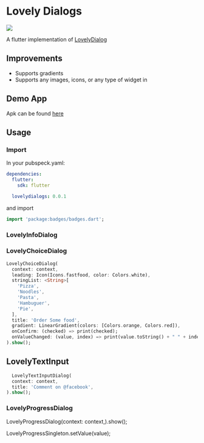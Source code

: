 # Lovely Dialogs
![](https://img.shields.io/pub/v/shared_preferences?style=flat-square)

A flutter implementation of [LovelyDialog](https://github.com/yarolegovich/LovelyDialog)

## Improvements

* Supports gradients
* Supports any images, icons, or any type of widget in 

## Demo App

Apk can be found [here](https://github.com/VictorHerbert/LovelyDialogs/tree/master/example)

## Usage

### Import

In your pubspeck.yaml:

``` yaml
dependencies:
  flutter:
    sdk: flutter

  lovelydialogs: 0.0.1
```

and import

``` dart
import 'package:badges/badges.dart';
```

### LovelyInfoDialog
### LovelyChoiceDialog
``` dart
LovelyChoiceDialog(
  context: context,
  leading: Icon(Icons.fastfood, color: Colors.white),
  stringList: <String>[
    'Pizza',
    'Noodles',
    'Pasta',
    'Hambuguer',
    'Pie',
  ],
  title: 'Order Some food',
  gradient: LinearGradient(colors: [Colors.orange, Colors.red]),
  onConfirm: (checked) => print(checked);
  onValueChanged: (value, index) => print(value.toString() + " " + index.toString()),
).show();
```
## LovelyTextInput

``` dart
  LovelyTextInputDialog(
  context: context,
  title: 'Comment on @facebook',
).show();
```

### LovelyProgressDialog

LovelyProgressDialog(context: context,).show();

LovelyProgressSingleton.setValue(value);